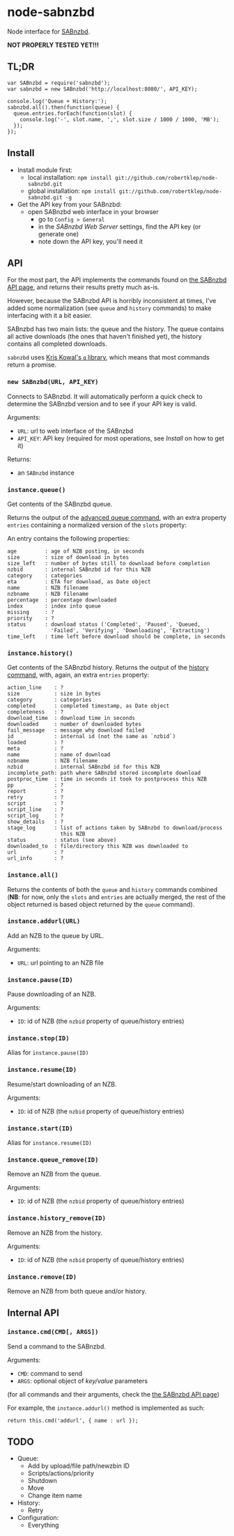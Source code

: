 node-sabnzbd
============

Node interface for [SABnzbd](http://www.sabnzbd.org/).

**NOT PROPERLY TESTED YET!!!**

TL;DR
-----

    var SABnzbd = require('sabnzbd');
    var sabnzbd = new SABnzbd('http://localhost:8080/', API_KEY);

    console.log('Queue + History:');
    sabnzbd.all().then(function(queue) {
      queue.entries.forEach(function(slot) {
        console.log('-', slot.name, ',', slot.size / 1000 / 1000, 'MB');
      });
    });

Install
-------

* Install module first:
    - local installation: `npm install git://github.com/robertklep/node-sabnzbd.git`
    - global installation: `npm install git://github.com/robertklep/node-sabnzbd.git -g`
* Get the API key from your SABnzbd:
    - open SABnzbd web interface in your browser
		- go to `Config > General`
		- in the _SABnzbd Web Server_ settings, find the API key (or generate
			one)
		- note down the API key, you'll need it

API
---

For the most part, the API implements the commands found on [the SABnzbd
API page](http://wiki.sabnzbd.org/api), and returns their results pretty
much as-is.

However, because the SABnzbd API is horribly inconsistent at times, I've
added some normalization (see `queue` and `history` commands) to make
interfacing with it a bit easier.

SABnzbd has two main lists: the queue and the history. The queue contains
all active downloads (the ones that haven't finished yet), the history
contains all completed downloads.

`sabnzbd` uses [Kris Kowal's `q` library](https://github.com/kriskowal/q),
which means that most commands return a promise.

### `new SABnzbd(URL, API_KEY)`

Connects to SABnzbd. It will automatically perform a quick check to
determine the SABnzbd version and to see if your API key is valid.

Arguments:

* `URL`: url to web interface of the SABnzbd
* `API_KEY`: API key (required for most operations, see _Install_ on how to
	get it)

Returns:

* an `SABnzbd` instance

### `instance.queue()`

Get contents of the SABnzbd queue.

Returns the output of the [advanced queue command](http://wiki.sabnzbd.org/api#toc8),
with an extra property `entries` containing a normalized version of the `slots` property:

An entry contains the following properties:

    age         : age of NZB posting, in seconds
    size        : size of download in bytes
    size_left   : number of bytes still to download before completion
    nzbid       : internal SABnzbd id for this NZB
    category    : categories
    eta         : ETA for download, as Date object
    name        : NZB filename
    nzbname     : NZB filename
    percentage  : percentage downloaded
    index       : index into queue
    missing     : ?
    priority    : ?
    status      : download status ('Completed', 'Paused', 'Queued,
                  'Failed', 'Verifying', 'Downloading', 'Extracting')
    time_left   : time left before download should be complete, in seconds

### `instance.history()`

Get contents of the SABnzbd history. Returns the output of the [history
command](http://wiki.sabnzbd.org/api#toc11), with, again, an extra
`entries` property:

    action_line    : ?
    size           : size in bytes
    category       : categories
    completed      : completed timestamp, as Date object
    completeness   : ?
    download_time  : download time in seconds
    downloaded     : number of downloaded bytes
    fail_message   : message why download failed
    id             : internal id (not the same as `nzbid`)
    loaded         : ?
    meta           : ?
    name           : name of download
    nzbname        : NZB filename
    nzbid          : internal SABnzbd id for this NZB
    incomplete_path: path where SABnzbd stored incomplete download
    postproc_time  : time in seconds it took to postprocess this NZB
    pp             : ?
    report         : ?
    retry          : ?
    script         : ?
    script_line    : ?
    script_log     : ?
    show_details   : ?
    stage_log      : list of actions taken by SABnzbd to download/process
                     this NZB
    status         : status (see above)
    downloaded_to  : file/directory this NZB was downloaded to
    url            : ?
    url_info       : ?

### `instance.all()`

Returns the contents of both the `queue` and `history` commands combined
(**NB**: for now, only the `slots` and `entries` are actually merged, the
rest of the object returned is based object returned by the `queue` command).

### `instance.addurl(URL)`

Add an NZB to the queue by URL.

Arguments:

* `URL`: url pointing to an NZB file

### `instance.pause(ID)`

Pause downloading of an NZB.

Arguments:

* `ID`: id of NZB (the `nzbid` property of queue/history entries)

### `instance.stop(ID)`

Alias for `instance.pause(ID)`

### `instance.resume(ID)`

Resume/start downloading of an NZB.

Arguments:

* `ID`: id of NZB (the `nzbid` property of queue/history entries)

### `instance.start(ID)`

Alias for `instance.resume(ID)`

### `instance.queue_remove(ID)`

Remove an NZB from the queue.

Arguments:

* `ID`: id of NZB (the `nzbid` property of queue/history entries)

### `instance.history_remove(ID)`

Remove an NZB from the history.

Arguments:

* `ID`: id of NZB (the `nzbid` property of queue/history entries)

### `instance.remove(ID)`

Remove an NZB from both queue and/or history.

## Internal API

### `instance.cmd(CMD[, ARGS])`

Send a command to the SABnzbd.

Arguments:

* `CMD`: command to send
* `ARGS`: optional object of _key/value_ parameters

(for all commands and their arguments, check the [the SABnzbd
API page](http://wiki.sabnzbd.org/api))

For example, the `instance.addurl()` method is implemented as such:

    return this.cmd('addurl', { name : url });

TODO
----

* Queue:
    - Add by upload/file path/newzbin ID
    - Scripts/actions/priority
    - Shutdown
    - Move
    - Change item name
* History:
    - Retry
* Configuration:
    - Everything
